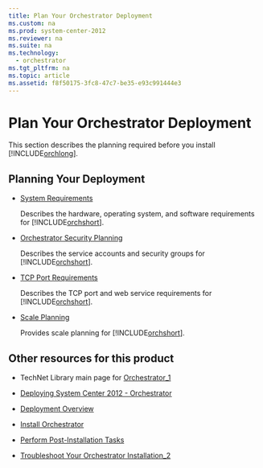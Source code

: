 ```yaml
---
title: Plan Your Orchestrator Deployment
ms.custom: na
ms.prod: system-center-2012
ms.reviewer: na
ms.suite: na
ms.technology: 
  - orchestrator
ms.tgt_pltfrm: na
ms.topic: article
ms.assetid: f8f50175-3fc8-47c7-be35-e93c991444e3
---
```

# Plan Your Orchestrator Deployment
This section describes the planning required before you install [!INCLUDE[orchlong](./Token/orchlong_md.md)].

## Planning Your Deployment

-   [System Requirements](assetId:///aabe0348-a207-46e4-87df-24aa993df984)

    Describes the hardware, operating system, and software requirements for [!INCLUDE[orchshort](./Token/orchshort_md.md)].

-   [Orchestrator Security Planning](assetId:///358c5344-8649-4d40-a53c-37f8e70e58f6)

    Describes the service accounts and security groups for [!INCLUDE[orchshort](./Token/orchshort_md.md)].

-   [TCP Port Requirements](assetId:///dc879c86-4855-4fd0-808d-06f64a9657ca)

    Describes the TCP port and web service requirements for [!INCLUDE[orchshort](./Token/orchshort_md.md)].

-   [Scale Planning](assetId:///02f86928-0ccf-47e9-8ae1-e444d13f0a0a)

    Provides scale planning for [!INCLUDE[orchshort](./Token/orchshort_md.md)].

## Other resources for this product

-   TechNet Library main page for [Orchestrator_1](./Orchestrator_1.md)

-   [Deploying System Center 2012 - Orchestrator](./Deploying-System-Center-2012---Orchestrator.md)

-   [Deployment Overview](./Deployment-Overview.md)

-   [Install Orchestrator](./Install-Orchestrator.md)

-   [Perform Post-Installation Tasks](./Perform-Post-Installation-Tasks.md)

-   [Troubleshoot Your Orchestrator Installation_2](./Troubleshoot-Your-Orchestrator-Installation_2.md)



